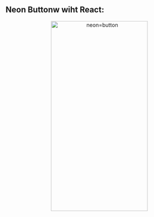 ## Neon Buttonw wiht React:

<p align="center" >
<p align="center" >
    <img alt="neon=button" src="https://thumbs.gfycat.com/EarnestBlankCopperhead.webp" width="260" height="510" />
